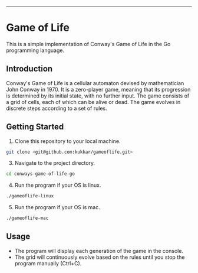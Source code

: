 
---

# Game of Life

This is a simple implementation of Conway's Game of Life in the Go programming language.

## Introduction

Conway's Game of Life is a cellular automaton devised by mathematician John Conway in 1970. It is a zero-player game, meaning that its progression is determined by its initial state, with no further input. The game consists of a grid of cells, each of which can be alive or dead. The game evolves in discrete steps according to a set of rules.

## Getting Started

1. Clone this repository to your local machine.

```bash
git clone <git@github.com:kukkar/gameoflife.git>
```

3. Navigate to the project directory.

```bash
cd conways-game-of-life-go
```

4. Run the program if your OS is linux.
```bash
./gameoflife-linux
```

5. Run the program if your OS is mac.
```bash
./gameoflife-mac
```

## Usage

- The program will display each generation of the game in the console.
- The grid will continuously evolve based on the rules until you stop the program manually (Ctrl+C).